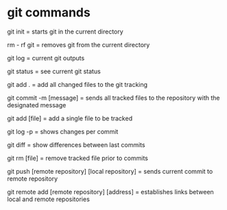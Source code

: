 # git commands

git init = starts git in the current directory

rm - rf git = removes git from the current directory

git log = current git outputs

git status = see current git status

git add . = add all changed files to the git tracking

git commit -m [message] = sends all tracked files to the repository with the designated message

git add [file] = add a single file to be tracked

git log -p = shows changes per commit

git diff = show differences between last commits

git rm [file] = remove tracked file prior to commits

git push [remote repository] [local repository] = sends current commit to remote repository

git remote add [remote repository] [address] = establishes links between local and remote repositories
